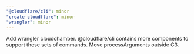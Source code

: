 ```yaml
---
"@cloudflare/cli": minor
"create-cloudflare": minor
"wrangler": minor
---
```


Add wrangler cloudchamber. @cloudflare/cli contains more components to support these sets of commands. Move processArguments outside C3.
